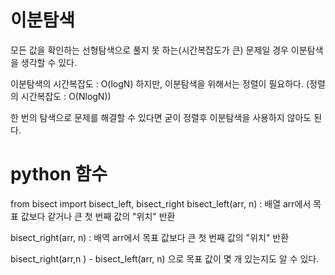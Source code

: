 # 이분탐색
모든 값을 확인하는 선형탐색으로 풀지 못 하는(시간복잡도가 큰) 문제일 경우 이분탐색을 생각할 수 있다.

이분탐색의 시간복잡도 : O(logN)
하지만, 이분탐색을 위해서는 정렬이 필요하다. (정렬의 시간복잡도 : O(NlogN))

한 번의 탐색으로 문제를 해결할 수 있다면 굳이 정렬후 이분탐색을 사용하지 않아도 된다.

# python 함수

from bisect import bisect_left, bisect_right
bisect_left(arr, n) : 배열 arr에서 목표 값보다 같거나 큰 첫 번째 값의 "위치" 반환

bisect_right(arr, n) : 배역 arr에서 목표 값보다 큰 첫 번째 값의 "위치" 반환

bisect_right(arr,n ) - bisect_left(arr, n) 으로 목표 값이 몇 개 있는지도 알 수 있다.
